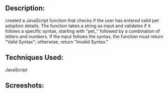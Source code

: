 ## Description:

created a JavaScript function that checks if the user has entered valid pet adoption details. The function takes a string as input and validates if it follows a specific syntax, starting with "pet_" followed by a combination of letters and numbers. If the input follows the syntax, the function must return "Valid Syntax"; otherwise, return "Invalid Syntax."

## Techniques Used:

JavaScript

## Screeshots:
